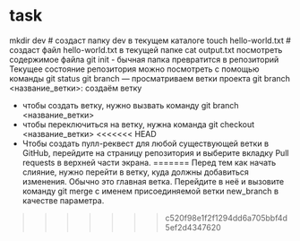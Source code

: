 # task
mkdir dev # создаст папку dev в текущем каталоге 
touch hello-world.txt # создаст файл hello-world.txt в текущей папке 
cat output.txt посмотреть содержимое файла 
git init - бычная папка превратится в репозиторий
Текущее состояние репозитория можно посмотреть с помощью команды git status
git branch — просматриваем ветки проекта
git branch <название_ветки>: создаём ветку
- чтобы создать ветку, нужно вызвать команду git branch <название_ветки>
- чтобы переключиться на ветку, нужна команда git checkout <название_ветки>
<<<<<<< HEAD
 - Чтобы создать пулл-реквест для любой существующей ветки в GitHub, перейдите на страницу репозитория и выберите вкладку Pull requests в верхней части экрана.
=======
Перед тем как начать слияние, нужно перейти в ветку, куда должны добавиться изменения. Обычно это главная ветка. Перейдите в неё и вызовите команду git merge с именем присоединяемой ветки new_branch в качестве параметра.
>>>>>>> c520f98e1f2f1294dd6a705bbf4d5ef2d4347620

